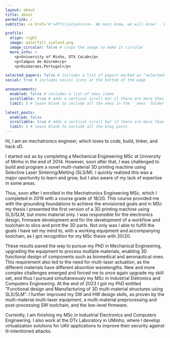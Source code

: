```yaml
---
layout: about
title: about
permalink: /
subtitle: <a href='#'>Affiliations</a>. We must know, we will know! - David Hilbert.

profile:
  align: right
  image: waterfall_iceland.png
  image_circular: false # crops the image to make it circular
  more_info: >
    <p>University of Minho, DTX CoLab</p>
    <p>Campus de Azurem</p>
    <p>Guimaraes,Portugal</p>

selected_papers: false # includes a list of papers marked as "selected={true}"
social: true # includes social icons at the bottom of the page

announcements:
  enabled: false # includes a list of news items
  scrollable: true # adds a vertical scroll bar if there are more than 3 news items
  limit: 5 # leave blank to include all the news in the `_news` folder

latest_posts:
  enabled: false
  scrollable: true # adds a vertical scroll bar if there are more than 3 new posts items
  limit: 3 # leave blank to include all the blog posts
---
```


Hi, I am an mechatronics engineer, which loves to code, build, tinker, and hack xD.

I started out as by completing a Mechanical Engineering MSc at University of
Minho in the end of 2014.
However, soon after that, I was challenged to build and program a novel
multi-material 3D printing machine using Selective Laser Sintering/Melting
(SLS/M). I quickly realized this was a major oportunity to learn and grow, but I
also aware of my lack of expertise in some areas. 

Thus, soon after I enrolled in the Mechatronics Engineering MSc, which I
completed in 2019 with a course grade of 18/20. This course provided me with the
grounding foundations to achieve the envisioned goals and in MSc my thesis I
presented the first version of a 3D printing machine using SLS/SLM, but mono
material only. I was responsible for the electronics design, firmware
development and for the development of a workflow and toolchain to slice and
print the 3D parts. Not only was I able to fulfill the goals I have set my mind
to, with a working equipment and accompanying toolchain, as I got recognition
for my MSc thesis with 20/20.

These results paved the way to pursue my PhD in Mechanical Engineering, 
upgrading the equipment to process multiple materials, enabling 3D functional
design of components such as biomedical and aeronautical ones. This requirement
also led to the need for multi-laser actuation, as the different materials have
different absortion wavelengths. New and more complex challenges emerged and
forced me to once again upgrade my skill set, and thus I pursued simultaneously
my MSc in Industrial Eletronics and Computers Engineering. At the end of 2023 I
got my PhD entitled "Functional design and Manufacturing of
3D multi-material structures using SLS/SLM". I further improved my SW and HW
design skills, as proven by the multi-material multi-laser equipment, a
multi-material preprocessing and post-processing SW toolchain, and the low-level firmware.

Currently, I am finishing my MSc in Industrial Electronics and Computers
Engineering. I also work at the DTx Laboratory in UMinho, where I develop
virtualization solutions for UAV applications to improve their security against
ill-intentioned attacks.

<!-- Put your address / P.O. box / other info right below your picture. You can also disable any of these elements by editing `profile` property of the YAML header of your `_pages/about.md`. Edit `_bibliography/papers.bib` and Jekyll will render your [publications page](/al-folio/publications/) automatically. -->

<!-- Link to your social media connections, too. This theme is set up to use [Font Awesome icons](https://fontawesome.com/) and [Academicons](https://jpswalsh.github.io/academicons/), like the ones below. Add your Facebook, Twitter, LinkedIn, Google Scholar, or just disable all of them. -->
